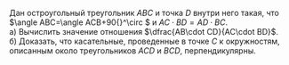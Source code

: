 Дан остроугольный треугольник $ABC$ и точка $D$ внутри него такая, что $\angle ABC=\angle ACB+90{}^\circ $ и $AC\cdot BD=AD\cdot BC$.
<br/>а) Вычислить значение отношения	 $\dfrac{AB\cdot CD}{AC\cdot BD}$.
<br/>б) Доказать, что касательные, проведенные в точке $C$ к окружностям, описанным около треугольников $ACD$ и $BCD$, перпендикулярны.